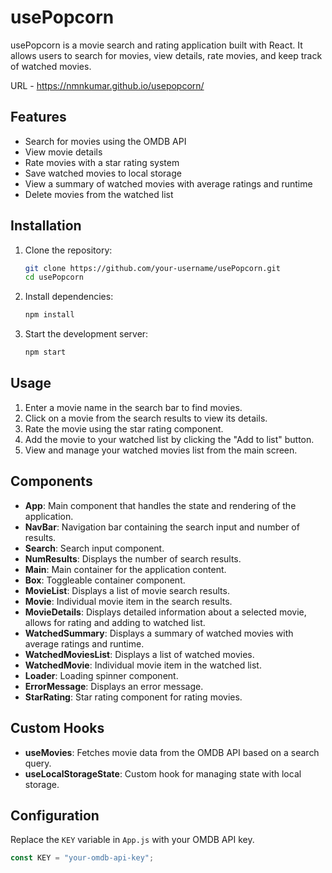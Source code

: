 # usePopcorn

usePopcorn is a movie search and rating application built with React. It allows users to search for movies, view details, rate movies, and keep track of watched movies.

URL - https://nmnkumar.github.io/usepopcorn/

## Features

- Search for movies using the OMDB API
- View movie details
- Rate movies with a star rating system
- Save watched movies to local storage
- View a summary of watched movies with average ratings and runtime
- Delete movies from the watched list

## Installation

1. Clone the repository:

    ```bash
    git clone https://github.com/your-username/usePopcorn.git
    cd usePopcorn
    ```

2. Install dependencies:

    ```bash
    npm install
    ```

3. Start the development server:

    ```bash
    npm start
    ```

## Usage

1. Enter a movie name in the search bar to find movies.
2. Click on a movie from the search results to view its details.
3. Rate the movie using the star rating component.
4. Add the movie to your watched list by clicking the "Add to list" button.
5. View and manage your watched movies list from the main screen.

## Components

- **App**: Main component that handles the state and rendering of the application.
- **NavBar**: Navigation bar containing the search input and number of results.
- **Search**: Search input component.
- **NumResults**: Displays the number of search results.
- **Main**: Main container for the application content.
- **Box**: Toggleable container component.
- **MovieList**: Displays a list of movie search results.
- **Movie**: Individual movie item in the search results.
- **MovieDetails**: Displays detailed information about a selected movie, allows for rating and adding to watched list.
- **WatchedSummary**: Displays a summary of watched movies with average ratings and runtime.
- **WatchedMoviesList**: Displays a list of watched movies.
- **WatchedMovie**: Individual movie item in the watched list.
- **Loader**: Loading spinner component.
- **ErrorMessage**: Displays an error message.
- **StarRating**: Star rating component for rating movies.

## Custom Hooks

- **useMovies**: Fetches movie data from the OMDB API based on a search query.
- **useLocalStorageState**: Custom hook for managing state with local storage.

## Configuration

Replace the `KEY` variable in `App.js` with your OMDB API key.

```javascript
const KEY = "your-omdb-api-key";
